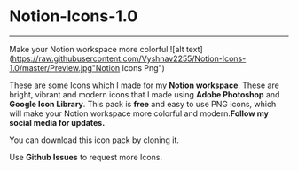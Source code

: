 # Notion-Icons-1.0
---
Make your Notion workspace more colorful
![alt text](https://raw.githubusercontent.com/Vyshnav2255/Notion-Icons-1.0/master/Preview.jpg"Notion Icons Png")

These are some Icons which I made for my **Notion workspace**. These are bright, vibrant and modern icons that I made using **Adobe Photoshop** and **Google Icon Library**. This pack is **free** and easy to use PNG icons, which will make your Notion workspace more colorful and modern.**Follow my social media for updates.**

You can download this icon pack by cloning it.

Use **Github Issues** to request more Icons.